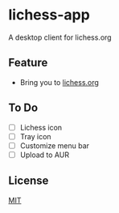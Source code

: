 # lichess-app
A desktop client for lichess.org

## Feature

* Bring you to [lichess.org](https://lichess.org)

## To Do

- [ ] Lichess icon
- [ ] Tray icon
- [ ] Customize menu bar
- [ ] Upload to AUR

## License

[MIT](./LICENSE.md)
